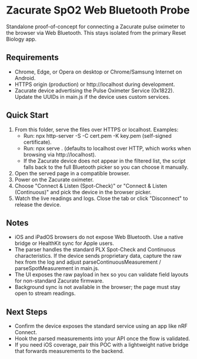 # Zacurate SpO2 Web Bluetooth Probe

Standalone proof-of-concept for connecting a Zacurate pulse oximeter to the browser via Web Bluetooth. This stays isolated from the primary Reset Biology app.

## Requirements

- Chrome, Edge, or Opera on desktop or Chrome/Samsung Internet on Android.
- HTTPS origin (production) or http://localhost during development.
- Zacurate device advertising the Pulse Oximeter Service (0x1822). Update the UUIDs in main.js if the device uses custom services.

## Quick Start

1. From this folder, serve the files over HTTPS or localhost. Examples:
   - Run: npx http-server -S -C cert.pem -K key.pem (self-signed certificate).
   - Run: npx serve . (defaults to localhost over HTTP, which works when browsing via http://localhost).
   - If the Zacurate device does not appear in the filtered list, the script falls back to the full Bluetooth picker so you can choose it manually.
2. Open the served page in a compatible browser.
3. Power on the Zacurate oximeter.
4. Choose "Connect & Listen (Spot-Check)" or "Connect & Listen (Continuous)" and pick the device in the browser picker.
5. Watch the live readings and logs. Close the tab or click "Disconnect" to release the device.

## Notes

- iOS and iPadOS browsers do not expose Web Bluetooth. Use a native bridge or HealthKit sync for Apple users.
- The parser handles the standard PLX Spot-Check and Continuous characteristics. If the device sends proprietary data, capture the raw hex from the log and adjust parseContinuousMeasurement / parseSpotMeasurement in main.js.
- The UI exposes the raw payload in hex so you can validate field layouts for non-standard Zacurate firmware.
- Background sync is not available in the browser; the page must stay open to stream readings.

## Next Steps

- Confirm the device exposes the standard service using an app like nRF Connect.
- Hook the parsed measurements into your API once the flow is validated.
- If you need iOS coverage, pair this POC with a lightweight native bridge that forwards measurements to the backend.
